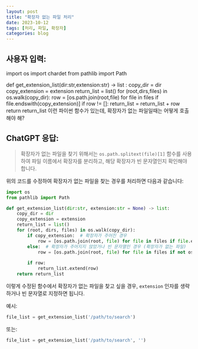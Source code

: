 ```yaml
---
layout: post
title: "확장자 없는 파일 처리"
date: 2023-10-12
tags: [처리, 파일, 확장자]
categories: blog
---
```


## 사용자 입력:
> 
import os
import chardet
from pathlib import Path

def get_extension_list(dir:str,extension:str) -> list :
    copy_dir = dir
    copy_extension = extension
    return_list = list()
    for (root,dirs,files) in os.walk(copy_dir):
        row = [os.path.join(root,file) for file in files if file.endswith(copy_extension)] 
        if row != []:
            return_list = return_list + row
    return return_list 이런 파이썬 함수가 있는데, 확장자가 없는 파일일때는 어떻게 호출해야 해?

## ChatGPT 응답:
> 확장자가 없는 파일을 찾기 위해서는 `os.path.splitext(file)[1]` 함수를 사용하여 파일 이름에서 확장자를 분리하고, 해당 확장자가 빈 문자열인지 확인해야 합니다.

위의 코드를 수정하여 확장자가 없는 파일을 찾는 경우를 처리하면 다음과 같습니다:

```python
import os
from pathlib import Path

def get_extension_list(dir:str, extension:str = None) -> list:
    copy_dir = dir
    copy_extension = extension
    return_list = list()
    for (root, dirs, files) in os.walk(copy_dir):
        if copy_extension:  # 확장자가 주어진 경우
            row = [os.path.join(root, file) for file in files if file.endswith(copy_extension)]
        else:  # 확장자가 주어지지 않았거나 빈 문자열인 경우 (확장자가 없는 파일)
            row = [os.path.join(root, file) for file in files if not os.path.splitext(file)[1]]
        
        if row:
            return_list.extend(row)
    return return_list
```

이렇게 수정된 함수에서 확장자가 없는 파일을 찾고 싶을 경우, `extension` 인자를 생략하거나 빈 문자열로 지정하면 됩니다.

예시:
```python
file_list = get_extension_list('/path/to/search')
```
또는:
```python
file_list = get_extension_list('/path/to/search', '')
```

